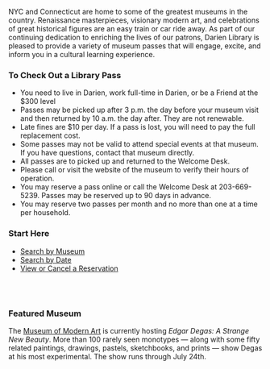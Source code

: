 <div class="row margin-bottom-30">

<div class="col-md-8">

NYC and Connecticut are home to some of the greatest museums in the country. Renaissance masterpieces, visionary modern art, and celebrations of great historical figures are an easy train or car ride away. As part of our continuing dedication to enriching the lives of our patrons, Darien Library is pleased to provide a variety of museum passes that will engage, excite, and inform you in a cultural learning experience.

### To Check Out a Library Pass
* You need to live in Darien, work full-time in Darien, or be a Friend at the $300 level
* Passes may be picked up after 3 p.m. the day before your museum visit and then returned by 10 a.m. the day after. They are not renewable. 
* Late fines are $10 per day. If a pass is lost, you will need to pay the full replacement cost.
* Some passes may not be valid to attend special events at that museum. If you have questions, contact that museum directly.
* All passes are to picked up and returned to the Welcome Desk.
* Please call or visit the website of the museum to verify their hours of operation.
* You may reserve a pass online or call the Welcome Desk at 203-669-5239. Passes may be reserved up to 90 days in advance.
* You may reserve two passes per month and no more than one at a time per household.

</div>
<div class="col-md-4">

### Start Here
* [Search by Museum](http://www.libraryinsight.net/mpbymuseum.asp?jx=da "Search by Museum") 
* [Search by Date](http://www.libraryinsight.net/mpSmallcal.asp?jx=dap "Search by Date")
* [View or Cancel a Reservation](http://www.libraryinsight.net/mpviewmyreservations.asp?jx=da "View or Cancel a Reservation")

<br />
<br />

### Featured Museum

The [Museum of Modern Art](http://www.libraryinsight.net/mpCalendar.asp?t=3604649&jx=dap&pInstitution=Museum%20of%20Modern%20Art&mps=2503 "MoMA") is currently hosting _Edgar Degas: A Strange New Beauty_. More than 100 rarely seen monotypes &#8212; along with some fifty related paintings, drawings, pastels, sketchbooks, and prints &#8212; show Degas at his most experimental. The show runs through July 24th.


</div>
</div>